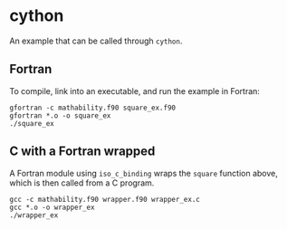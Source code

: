 # cython

An example that can be called through `cython`.

## Fortran

To compile, link into an executable, and run the example in Fortran:

    gfortran -c mathability.f90 square_ex.f90
    gfortran *.o -o square_ex
    ./square_ex

## C with a Fortran wrapped

A Fortran module using `iso_c_binding` wraps the `square` function above,
which is then called from a C program.

    gcc -c mathability.f90 wrapper.f90 wrapper_ex.c
    gcc *.o -o wrapper_ex
    ./wrapper_ex
